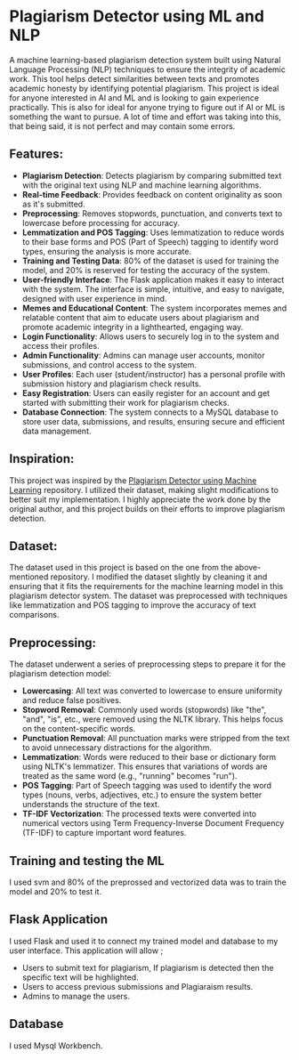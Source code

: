 # Plagiarism Detector using ML and NLP 

A machine learning-based plagiarism detection system built using Natural Language Processing (NLP) techniques to ensure the integrity of academic work. This tool helps detect similarities between texts and promotes academic honesty by identifying potential plagiarism.
This project is ideal for anyone interested in AI and ML and is looking to gain experience practically. This is also for ideal for anyone trying to figure out if AI or ML is something the want to pursue.
A lot of time and effort was taking into this, that being said, it is not perfect and may contain some errors.

## Features:
- **Plagiarism Detection**: Detects plagiarism by comparing submitted text with the original text using NLP and machine learning algorithms.
- **Real-time Feedback**: Provides feedback on content originality as soon as it's submitted.
- **Preprocessing**: Removes stopwords, punctuation, and converts text to lowercase before processing for accuracy.
- **Lemmatization and POS Tagging**: Uses lemmatization to reduce words to their base forms and POS (Part of Speech) tagging to identify word types, ensuring the analysis is more accurate.
- **Training and Testing Data**: 80% of the dataset is used for training the model, and 20% is reserved for testing the accuracy of the system.
- **User-friendly Interface**: The Flask application makes it easy to interact with the system. The interface is simple, intuitive, and easy to navigate, designed with user experience in mind.
- **Memes and Educational Content**: The system incorporates memes and relatable content that aim to educate users about plagiarism and promote academic integrity in a lighthearted, engaging way.
- **Login Functionality**: Allows users to securely log in to the system and access their profiles.
- **Admin Functionality**: Admins can manage user accounts, monitor submissions, and control access to the system.
- **User Profiles**: Each user (student/instructor) has a personal profile with submission history and plagiarism check results.
- **Easy Registration**: Users can easily register for an account and get started with submitting their work for plagiarism checks.
- **Database Connection**: The system connects to a MySQL database to store user data, submissions, and results, ensuring secure and efficient data management.

## Inspiration:
This project was inspired by the [Plagiarism Detector using Machine Learning](https://github.com/611noorsaeed/Plagiarism-detector-using-machine-learning) repository. I utilized their dataset, making slight modifications to better suit my implementation. I highly appreciate the work done by the original author, and this project builds on their efforts to improve plagiarism detection.

## Dataset:
The dataset used in this project is based on the one from the above-mentioned repository. I modified the dataset slightly by cleaning it and ensuring that it fits the requirements for the machine learning model in this plagiarism detector system. The dataset was preprocessed with techniques like lemmatization and POS tagging to improve the accuracy of text comparisons.

## Preprocessing:
The dataset underwent a series of preprocessing steps to prepare it for the plagiarism detection model:
- **Lowercasing**: All text was converted to lowercase to ensure uniformity and reduce false positives.
- **Stopword Removal**: Commonly used words (stopwords) like "the", "and", "is", etc., were removed using the NLTK library. This helps focus on the content-specific words.
- **Punctuation Removal**: All punctuation marks were stripped from the text to avoid unnecessary distractions for the algorithm.
- **Lemmatization**: Words were reduced to their base or dictionary form using NLTK's lemmatizer. This ensures that variations of words are treated as the same word (e.g., "running" becomes "run").
- **POS Tagging**: Part of Speech tagging was used to identify the word types (nouns, verbs, adjectives, etc.) to ensure the system better understands the structure of the text.
- **TF-IDF Vectorization**: The processed texts were converted into numerical vectors using Term Frequency-Inverse Document Frequency (TF-IDF) to capture important word features.

## Training and testing the ML 
I used svm and 80% of the preprossed and vectorized data was to train the model and 20% to test it. 


## Flask Application 
I used Flask and used it to connect my trained model and database to my user interface. This application will allow ; 
- Users to submit text for plagiarism, If plagiarism is detected then the specific text will be highlighted.
- Users to access previous submissions and Plagiaraism results.
- Admins to manage the users.

## Database
I used Mysql Workbench.
